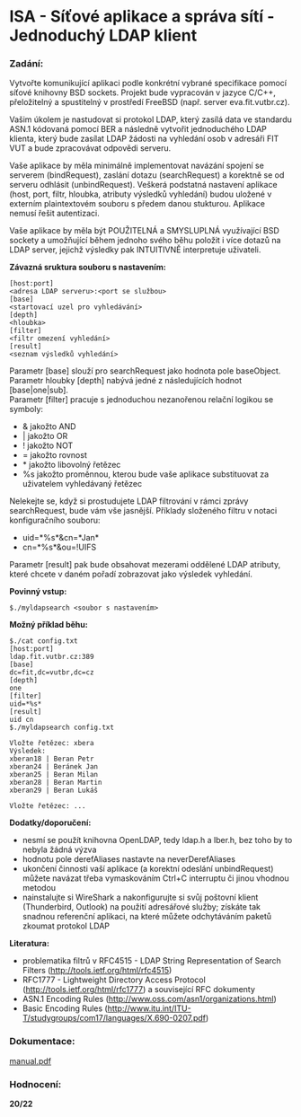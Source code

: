 # ISA - Síťové aplikace a správa sítí - Jednoduchý LDAP klient

### Zadání:

Vytvořte komunikující aplikaci podle konkrétní vybrané specifikace pomocí síťové knihovny BSD sockets. Projekt bude vypracován v jazyce C/C++, přeložitelný a spustitelný v prostředí FreeBSD (např. server eva.fit.vutbr.cz). 

Vašim úkolem je nastudovat si protokol LDAP, který zasílá data ve standardu ASN.1 kódovaná pomocí BER a následně vytvořit jednoduchého LDAP klienta, který bude zasílat LDAP žádosti na vyhledání osob v adresáři FIT VUT a bude zpracovávat odpovědi serveru.
 
Vaše aplikace by měla minimálně implementovat navázání spojení se serverem (bindRequest), zaslání dotazu (searchRequest) a korektně se od serveru odhlásit (unbindRequest). Veškerá podstatná nastavení aplikace (host, port, filtr, hloubka, atributy výsledků vyhledání) budou uložené v externím plaintextovém souboru s předem danou stukturou. Aplikace nemusí řešit autentizaci.
 
Vaše aplikace by měla být POUŽITELNÁ a SMYSLUPLNÁ využívající BSD sockety a umožňující během jednoho svého běhu položit i více dotazů na LDAP server, jejichž výsledky pak INTUITIVNĚ interpretuje uživateli.
 
**Závazná sruktura souboru s nastavením:**

    [host:port]
    <adresa LDAP serveru>:<port se službou>
    [base]
    <startovací uzel pro vyhledávání>
    [depth]
    <hloubka>
    [filter]
    <filtr omezení vyhledání>
    [result]
    <seznam výsledků vyhledání>
 
Parametr [base] slouží pro searchRequest jako hodnota pole baseObject.\
Parametr hloubky [depth] nabývá jedné z následujících hodnot [base|one|sub].\
Parametr [filter] pracuje s jednoduchou nezanořenou relační logikou se symboly:

- & jakožto AND
- | jakožto OR
- ! jakožto NOT
- = jakožto rovnost
- \* jakožto libovolný řetězec
- %s jakožto proměnnou, kterou bude vaše aplikace substituovat za uživatelem vyhledávaný řetězec

Nelekejte se, když si prostudujete LDAP filtrování v rámci zprávy searchRequest, bude vám vše jasnější. Příklady složeného filtru v notaci konfiguračního souboru:
 
- uid=\*%s\*&cn=\*Jan\*
- cn=\*%s\*&ou=!UIFS

Parametr [result] pak bude obsahovat mezerami oddělené LDAP atributy, které chcete v daném pořadí zobrazovat jako výsledek vyhledání.
 
**Povinný vstup:**

    $./myldapsearch <soubor s nastavením> 
 
**Možný příklad běhu:**

    $./cat config.txt
    [host:port]
    ldap.fit.vutbr.cz:389
    [base]
    dc=fit,dc=vutbr,dc=cz
    [depth]
    one
    [filter]
    uid=*%s*
    [result]
    uid cn
    $./myldapsearch config.txt
    
    Vložte řetězec: xbera
    Výsledek:
    xberan18 | Beran Petr
    xberan24 | Beránek Jan
    xberan25 | Beran Milan
    xberan28 | Beran Martin
    xberan29 | Beran Lukáš
    
    Vložte řetězec: ...
 
**Dodatky/doporučení:**

- nesmí se použít knihovna OpenLDAP, tedy ldap.h a lber.h, bez toho by to nebyla žádná výzva
- hodnotu pole derefAliases nastavte na neverDerefAliases
- ukončení činnosti vaší aplikace (a korektní odeslání unbindRequest) můžete navázat třeba vymaskováním Ctrl+C interruptu či jinou vhodnou metodou
- nainstalujte si WireShark a nakonfigurujte si svůj poštovní klient (Thunderbird, Outlook) na použití adresářové služby; získáte tak snadnou referenční aplikaci, na které můžete odchytáváním paketů zkoumat protokol LDAP

**Literatura:**

- problematika filtrů v RFC4515 - LDAP String Representation of Search Filters (http://tools.ietf.org/html/rfc4515) 
- RFC1777 - Lightweight Directory Access Protocol (http://tools.ietf.org/html/rfc1777) a související RFC dokumenty
- ASN.1 Encoding Rules (http://www.oss.com/asn1/organizations.html)
- Basic Encoding Rules (http://www.itu.int/ITU-T/studygroups/com17/languages/X.690-0207.pdf)

### Dokumentace: 

[manual.pdf](manual.pdf)
    
### Hodnocení: 

**20/22**
